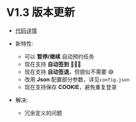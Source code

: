 # V1.3 版本更新

- [代码详情](https://github.com/YiqinXiong/guaBookSeat-server/pull/5)

- 新特性:
    - 可以 **暂停/继续** 自动预约任务
    - 现在支持 **自动签到** 🎉🎉🎉
    - 现在支持 **自动签退**，但貌似不需要 😅
    - 改用 **Json** 配置部分参数，详见`config.json`
    - 现在支持保存 **COOKIE**，避免重复登录

- 解决:
    - 冗余定义的问题